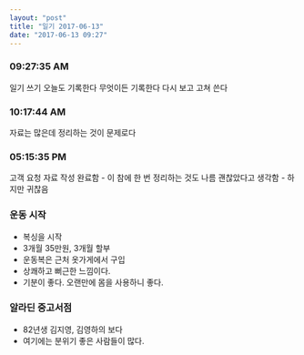 ```yaml
---
layout: "post"
title: "일기 2017-06-13"
date: "2017-06-13 09:27"
---
```


### 09:27:35 AM

일기 쓰기 오늘도 기록한다 무엇이든 기록한다 다시 보고 고쳐 쓴다

### 10:17:44 AM

자료는 많은데 정리하는 것이 문제로다

### 05:15:35 PM

고객 요청 자료 작성 완료함 \- 이 참에 한 번 정리하는 것도 나름 괜찮았다고 생각함 \- 하지만 귀찮음


### 운동 시작
* 복싱을 시작
* 3개월 35만원, 3개월 할부
* 운동복은 근처 옷가게에서 구입
* 상쾌하고 뻐근한 느낌이다.
* 기분이 좋다. 오랜만에 몸을 사용하니 좋다.

### 알라딘 중고서점
* 82년생 김지영, 김영하의 보다
* 여기에는 분위기 좋은 사람들이 많다.
